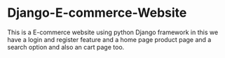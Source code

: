 # Django-E-commerce-Website
This is a E-commerce website using python Django framework in this we have a login and register feature and a home page product page and a search option and also an cart page too.
